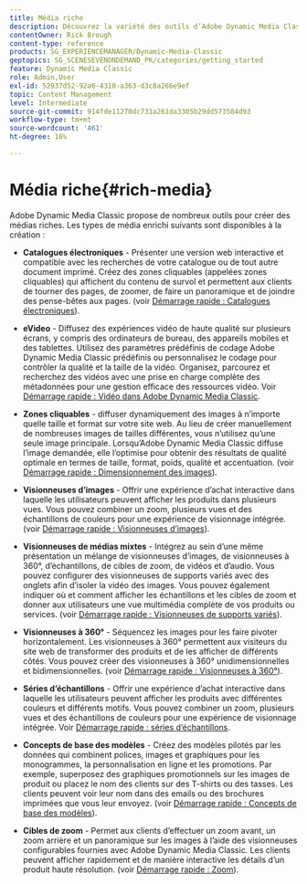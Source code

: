 ```yaml
---
title: Média riche
description: Découvrez la variété des outils d’Adobe Dynamic Media Classic qui peuvent vous aider à créer des médias riches.
contentOwner: Rick Brough
content-type: reference
products: SG_EXPERIENCEMANAGER/Dynamic-Media-Classic
geptopics: SG_SCENESEVENONDEMAND_PK/categories/getting_started
feature: Dynamic Media Classic
role: Admin,User
exl-id: 52937d52-92a6-4310-a363-d3c8a266e9ef
topic: Content Management
level: Intermediate
source-git-commit: 914fde11270dc731a261da3305b29dd573584d93
workflow-type: tm+mt
source-wordcount: '461'
ht-degree: 16%

---
```


# Média riche{#rich-media}

Adobe Dynamic Media Classic propose de nombreux outils pour créer des médias riches. Les types de média enrichi suivants sont disponibles à la création :

* **Catalogues électroniques** - Présenter une version web interactive et compatible avec les recherches de votre catalogue ou de tout autre document imprimé. Créez des zones cliquables (appelées zones cliquables) qui affichent du contenu de survol et permettent aux clients de tourner des pages, de zoomer, de faire un panoramique et de joindre des pense-bêtes aux pages.
(voir [Démarrage rapide : Catalogues électroniques](/help/using/quick-start-ecatalog.md)).

* **eVideo** - Diffusez des expériences vidéo de haute qualité sur plusieurs écrans, y compris des ordinateurs de bureau, des appareils mobiles et des tablettes. Utilisez des paramètres prédéfinis de codage Adobe Dynamic Media Classic prédéfinis ou personnalisez le codage pour contrôler la qualité et la taille de la vidéo. Organisez, parcourez et recherchez des vidéos avec une prise en charge complète des métadonnées pour une gestion efficace des ressources vidéo.
Voir [Démarrage rapide : Vidéo dans Adobe Dynamic Media Classic](/help/using/quick-start-video.md).

* **Zones cliquables** - diffuser dynamiquement des images à n’importe quelle taille et format sur votre site web. Au lieu de créer manuellement de nombreuses images de tailles différentes, vous n’utilisez qu’une seule image principale. Lorsqu’Adobe Dynamic Media Classic diffuse l’image demandée, elle l’optimise pour obtenir des résultats de qualité optimale en termes de taille, format, poids, qualité et accentuation.
(voir [Démarrage rapide : Dimensionnement des images](/help/using/quick-start-image-sizing.md)).

* **Visionneuses d’images** - Offrir une expérience d’achat interactive dans laquelle les utilisateurs peuvent afficher les produits dans plusieurs vues. Vous pouvez combiner un zoom, plusieurs vues et des échantillons de couleurs pour une expérience de visionnage intégrée.
(voir [Démarrage rapide : Visionneuses d’images](/help/using/quick-start-image-sets.md)).

* **Visionneuses de médias mixtes** - Intégrez au sein d’une même présentation un mélange de visionneuses d’images, de visionneuses à 360°, d’échantillons, de cibles de zoom, de vidéos et d’audio. Vous pouvez configurer des visionneuses de supports variés avec des onglets afin d’isoler la vidéo des images. Vous pouvez également indiquer où et comment afficher les échantillons et les cibles de zoom et donner aux utilisateurs une vue multimédia complète de vos produits ou services.
(voir [Démarrage rapide : Visionneuses de supports variés](/help/using/quick-start-mixed-media-sets.md)).

* **Visionneuses à 360°** - Séquencez les images pour les faire pivoter horizontalement. Les visionneuses à 360° permettent aux visiteurs du site web de transformer des produits et de les afficher de différents côtés. Vous pouvez créer des visionneuses à 360° unidimensionnelles et bidimensionnelles.
(voir [Démarrage rapide : Visionneuses à 360°](/help/using/quick-start-spin-sets.md)).

* **Séries d’échantillons** - Offrir une expérience d’achat interactive dans laquelle les utilisateurs peuvent afficher les produits avec différentes couleurs et différents motifs. Vous pouvez combiner un zoom, plusieurs vues et des échantillons de couleurs pour une expérience de visionnage intégrée.
Voir [Démarrage rapide : séries d’échantillons](/help/using/quick-start-swatch-sets.md).

* **Concepts de base des modèles** - Créez des modèles pilotés par les données qui combinent polices, images et graphiques pour les monogrammes, la personnalisation en ligne et les promotions. Par exemple, superposez des graphiques promotionnels sur les images de produit ou placez le nom des clients sur des T-shirts ou des tasses. Les clients peuvent voir leur nom dans des emails ou des brochures imprimées que vous leur envoyez.
(voir [Démarrage rapide : Concepts de base des modèles](/help/using/quick-start-template-basics.md)).

* **Cibles de zoom** - Permet aux clients d’effectuer un zoom avant, un zoom arrière et un panoramique sur les images à l’aide des visionneuses configurables fournies avec Adobe Dynamic Media Classic. Les clients peuvent afficher rapidement et de manière interactive les détails d’un produit haute résolution.
(voir [Démarrage rapide : Zoom](/help/using/quick-start-zoom.md)).
